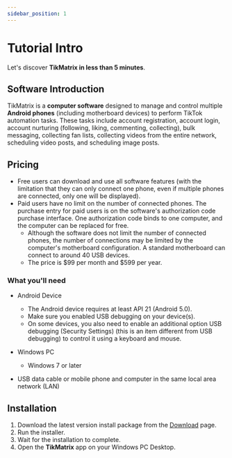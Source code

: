 ```yaml
---
sidebar_position: 1
---
```


# Tutorial Intro

Let's discover **TikMatrix in less than 5 minutes**.

## Software Introduction

TikMatrix is a **computer software** designed to manage and control multiple **Android phones** (including motherboard devices) to perform TikTok automation tasks. These tasks include account registration, account login, account nurturing (following, liking, commenting, collecting), bulk messaging, collecting fan lists, collecting videos from the entire network, scheduling video posts, and scheduling image posts.

## Pricing

- Free users can download and use all software features (with the limitation that they can only connect one phone, even if multiple phones are connected, only one will be displayed).
- Paid users have no limit on the number of connected phones. The purchase entry for paid users is on the software's authorization code purchase interface. One authorization code binds to one computer, and the computer can be replaced for free.
  - Although the software does not limit the number of connected phones, the number of connections may be limited by the computer's motherboard configuration. A standard motherboard can connect to around 40 USB devices.
  - The price is $99 per month and $599 per year.

### What you'll need

- Android Device
  - The Android device requires at least API 21 (Android 5.0).
  - Make sure you enabled USB debugging on your device(s).
  - On some devices, you also need to enable an additional option USB debugging (Security Settings) (this is an item different from USB debugging) to control it using a keyboard and mouse.

- Windows PC
  - Windows 7 or later
- USB data cable or mobile phone and computer in the same local area network (LAN)

## Installation

1. Download the latest version install package from the [Download](https://pro.api.tikmatrix.com/front-api/download) page.
2. Run the installer.
3. Wait for the installation to complete.
4. Open the **TikMatrix** app on your Windows PC Desktop.
